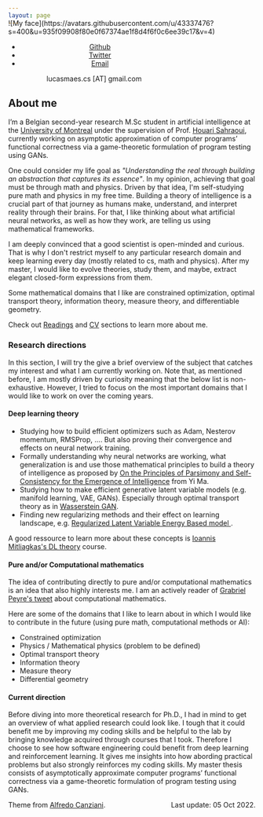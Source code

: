 ```yaml
---
layout: page
---
```

<span style="display:block; margin-top:-30px;">
![My face](https://avatars.githubusercontent.com/u/43337476?s=400&u=935f09908f80e0f67374ae1f8d4f6f0c6ee39c17&v=4)
</span>

<div style="text-align:center; width: 350px; margin-bottom: 10px;">
    <ul class="sub-nav">
        <li class="sub-item"><a href="https://github.com/lucas-maes" target="_blank">Github</a></li>
        <li class="sub-item"><a href="https://twitter.com/lucasmaes_" target="_blank">Twitter</a></li>
        <li class="sub-item"><a href="mailto:lucasmaes.cs@gmail.com">Email</a></li>
    </ul>
    <span class="email"> lucasmaes.cs [AT] gmail.com </span>
</div>

## About me

I’m a Belgian second-year research M.Sc student in artificial intelligence at the <a href="https://www.umontreal.ca/" target="_blank">University of Montreal</a> under the supervision of Prof. <a href="https://scholar.google.com/citations?user=xsUkTCEAAAAJ&hl=fr">Houari Sahraoui</a>, currently working on asymptotic approximation of computer programs’ functional correctness via a game-theoretic formulation of program testing using GANs.

One could consider my life goal as *"Understanding the real through building an abstraction that captures its essence"*. In my opinion, achieving that goal must be through math and physics. Driven by that idea, I'm self-studying pure math and physics in my free time. Building a theory of intelligence is a crucial part of that journey as humans make, understand, and interpret reality through their brains. For that, I like thinking about what artificial neural networks, as well as how they work, are telling us using mathematical frameworks.

I am deeply convinced that a good scientist is open-minded and curious. That is why I don't restrict myself to any particular research domain and keep learning every day (mostly related to cs, math and physics). After my master, I would like to evolve theories, study them, and maybe, extract elegant closed-form expressions from them.

Some mathematical domains that I like are constrained optimization, optimal transport theory, information theory, measure theory, and differentiable geometry.

Check out [Readings](/readings) and [CV](/cv) sections to learn more about me.

### Research directions

In this section, I will try the give a brief overview of the subject that catches my interest and what I am currently working on. Note that, as mentioned before, I am mostly driven by curiosity meaning that the below list is non-exhaustive. However, I tried to focus on the most important domains that I would like to work on over the coming years.

#### Deep learning theory
* Studying how to build efficient optimizers such as Adam, Nesterov momentum, RMSProp, .... But also proving their convergence and effects on neural network training.
* Formally understanding why neural networks are working, what generalization is and use those mathematical principles to build a theory of intelligence as proposed by <a href="https://arxiv.org/pdf/2207.04630.pdf">On the Principles of Parsimony and Self-Consistency
for the Emergence of Intelligence</a> from Yi Ma. 
* Studying how to make efficient generative latent variable models (e.g. manifold learning, VAE, GANs). Especially through optimal transport theory as in <a href="https://arxiv.org/pdf/1701.07875.pdf"> Wasserstein GAN</a>.
* Finding new regularizing methods and their effect on learning landscape, e.g. <a href="https://atcold.github.io/pytorch-Deep-Learning/en/week08/08-2/"> Regularized Latent Variable Energy Based model </a>.

A good ressource to learn more about these concepts is <a href="http://mitliagkas.github.io/ift6085-dl-theory-class/">Ioannis Mitliagkas's DL theory</a> course.


#### Pure and/or Computational mathematics
The idea of contributing directly to pure and/or computational mathematics is an idea that also highly interests me.
I am an actively reader of <a href="https://twitter.com/gabrielpeyre"> Grabriel Peyre's tweet</a> about computational mathematics.

Here are some of the domains that I like to learn about in which I would like to contribute in the future (using pure math, computational methods or AI):

* Constrained optimization
* Physics / Mathematical physics (problem to be defined)
* Optimal transport theory
* Information theory
* Measure theory
* Differential geometry

#### Current direction
Before diving into more theoretical research for Ph.D., I had in mind to get an overview of what applied research could look like. I tough that it could benefit me by improving my coding skills and be helpful to the lab by bringing knowledge acquired through courses that I took. Therefore I choose to see how software engineering could benefit from deep learning and reinforcement learning. It gives me insights into how abording practical problems but also strongly reinforces my coding skills. 
My master thesis consists of asymptotically approximate computer programs’ functional correctness via a game-theoretic formulation of program testing using GANs.

<p class="copyright"> Theme from <a href="https://atcold.github.io/">Alfredo Canziani</a>.  <span class="last-edit" style='float:right;'>Last update: 05 Oct 2022.</span></p>
   